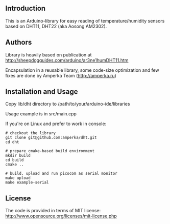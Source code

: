 Introduction
------------

This is an Arduino-library for easy reading of temperature/humidity sensors
based on DHT11, DHT22 (aka Aosong AM2302).

Authors
-------

Library is heavily based on publication at 
http://sheepdogguides.com/arduino/ar3ne1humDHT11.htm

Encapsulation in a reusable library, some code-size optimization and
few fixes are done by Amperka Team (http://amperka.ru)

Installation and Usage
----------------------

Copy lib/dht directory to /path/to/your/arduino-ide/libraries

Usage example is in src/main.cpp

If you're on Linux and prefer to work in console:

    # checkout the library
    git clone git@github.com:amperka/dht.git
    cd dht

    # prepare cmake-based build environment
    mkdir build
    cd build
    cmake ..

    # build, upload and run picocom as serial monitor
    make upload
    make example-serial

License
-------

The code is provided in terms of MIT license: 
http://www.opensource.org/licenses/mit-license.php
